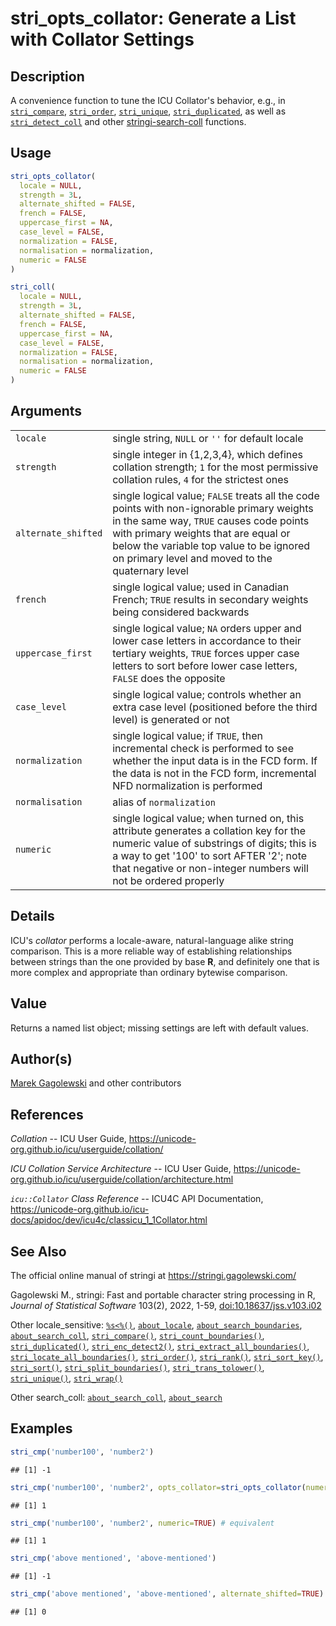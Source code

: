 # stri_opts_collator: Generate a List with Collator Settings

## Description

A convenience function to tune the <span class="pkg">ICU</span> Collator\'s behavior, e.g., in [`stri_compare`](stri_compare.md), [`stri_order`](stri_order.md), [`stri_unique`](stri_unique.md), [`stri_duplicated`](stri_duplicated.md), as well as [`stri_detect_coll`](stri_detect.md) and other [stringi-search-coll](about_search_coll.md) functions.

## Usage

``` r
stri_opts_collator(
  locale = NULL,
  strength = 3L,
  alternate_shifted = FALSE,
  french = FALSE,
  uppercase_first = NA,
  case_level = FALSE,
  normalization = FALSE,
  normalisation = normalization,
  numeric = FALSE
)

stri_coll(
  locale = NULL,
  strength = 3L,
  alternate_shifted = FALSE,
  french = FALSE,
  uppercase_first = NA,
  case_level = FALSE,
  normalization = FALSE,
  normalisation = normalization,
  numeric = FALSE
)
```

## Arguments

|                     |                                                                                                                                                                                                                                                                             |
|---------------------|-----------------------------------------------------------------------------------------------------------------------------------------------------------------------------------------------------------------------------------------------------------------------------|
| `locale`            | single string, `NULL` or `''` for default locale                                                                                                                                                                                                                            |
| `strength`          | single integer in {1,2,3,4}, which defines collation strength; `1` for the most permissive collation rules, `4` for the strictest ones                                                                                                                                      |
| `alternate_shifted` | single logical value; `FALSE` treats all the code points with non-ignorable primary weights in the same way, `TRUE` causes code points with primary weights that are equal or below the variable top value to be ignored on primary level and moved to the quaternary level |
| `french`            | single logical value; used in Canadian French; `TRUE` results in secondary weights being considered backwards                                                                                                                                                               |
| `uppercase_first`   | single logical value; `NA` orders upper and lower case letters in accordance to their tertiary weights, `TRUE` forces upper case letters to sort before lower case letters, `FALSE` does the opposite                                                                       |
| `case_level`        | single logical value; controls whether an extra case level (positioned before the third level) is generated or not                                                                                                                                                          |
| `normalization`     | single logical value; if `TRUE`, then incremental check is performed to see whether the input data is in the FCD form. If the data is not in the FCD form, incremental NFD normalization is performed                                                                       |
| `normalisation`     | alias of `normalization`                                                                                                                                                                                                                                                    |
| `numeric`           | single logical value; when turned on, this attribute generates a collation key for the numeric value of substrings of digits; this is a way to get \'100\' to sort AFTER \'2\'; note that negative or non-integer numbers will not be ordered properly                      |

## Details

<span class="pkg">ICU</span>\'s *collator* performs a locale-aware, natural-language alike string comparison. This is a more reliable way of establishing relationships between strings than the one provided by base <span class="rlang">**R**</span>, and definitely one that is more complex and appropriate than ordinary bytewise comparison.

## Value

Returns a named list object; missing settings are left with default values.

## Author(s)

[Marek Gagolewski](https://www.gagolewski.com/) and other contributors

## References

*Collation* -- ICU User Guide, <https://unicode-org.github.io/icu/userguide/collation/>

*ICU Collation Service Architecture* -- ICU User Guide, <https://unicode-org.github.io/icu/userguide/collation/architecture.html>

*`icu::Collator` Class Reference* -- ICU4C API Documentation, <https://unicode-org.github.io/icu-docs/apidoc/dev/icu4c/classicu_1_1Collator.html>

## See Also

The official online manual of <span class="pkg">stringi</span> at <https://stringi.gagolewski.com/>

Gagolewski M., <span class="pkg">stringi</span>: Fast and portable character string processing in R, *Journal of Statistical Software* 103(2), 2022, 1-59, [doi:10.18637/jss.v103.i02](https://doi.org/10.18637/jss.v103.i02)

Other locale_sensitive: [`%s<%()`](+25s+3C+25.md), [`about_locale`](about_locale.md), [`about_search_boundaries`](about_search_boundaries.md), [`about_search_coll`](about_search_coll.md), [`stri_compare()`](stri_compare.md), [`stri_count_boundaries()`](stri_count_boundaries.md), [`stri_duplicated()`](stri_duplicated.md), [`stri_enc_detect2()`](stri_enc_detect2.md), [`stri_extract_all_boundaries()`](stri_extract_boundaries.md), [`stri_locate_all_boundaries()`](stri_locate_boundaries.md), [`stri_order()`](stri_order.md), [`stri_rank()`](stri_rank.md), [`stri_sort_key()`](stri_sort_key.md), [`stri_sort()`](stri_sort.md), [`stri_split_boundaries()`](stri_split_boundaries.md), [`stri_trans_tolower()`](stri_trans_casemap.md), [`stri_unique()`](stri_unique.md), [`stri_wrap()`](stri_wrap.md)

Other search_coll: [`about_search_coll`](about_search_coll.md), [`about_search`](about_search.md)

## Examples




```r
stri_cmp('number100', 'number2')
```

```
## [1] -1
```

```r
stri_cmp('number100', 'number2', opts_collator=stri_opts_collator(numeric=TRUE))
```

```
## [1] 1
```

```r
stri_cmp('number100', 'number2', numeric=TRUE) # equivalent
```

```
## [1] 1
```

```r
stri_cmp('above mentioned', 'above-mentioned')
```

```
## [1] -1
```

```r
stri_cmp('above mentioned', 'above-mentioned', alternate_shifted=TRUE)
```

```
## [1] 0
```
